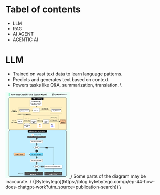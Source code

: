 # Tabel of contents
- LLM
- RAG
- AI AGENT
- AGENTIC AI


# LLM
- Trained on vast text data to learn language patterns.
- Predicts and generates text based on context.
- Powers tasks like Q&A, summarization, translation.
\
<a href="images/ChatgptPipeline.png" target="_blank">
  <img src="images/ChatgptPipeline.png" alt="model" width="40%">
</a>
\
Some parts of the diagram may be inaccurate.
\
([Bytebytego](https://blog.bytebytego.com/p/ep-44-how-does-chatgpt-work?utm_source=publication-search))
\
